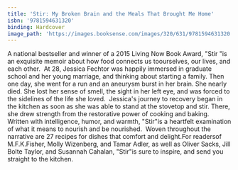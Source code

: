 ```yaml
---
title: 'Stir: My Broken Brain and the Meals That Brought Me Home'
isbn: '9781594631320'
binding: Hardcover
image_path: 'https://images.booksense.com/images/320/631/9781594631320.jpg'
---
```



A national bestseller and winner of a 2015 Living Now Book Award, "Stir "is an exquisite memoir about how food connects us toourselves, our lives, and each other.&nbsp;
At 28, Jessica Fechtor was happily immersed in graduate school and her young marriage, and thinking about starting a family. Then one day, she went for a run and an aneurysm burst in her brain. She nearly died. She lost her sense of smell, the sight in her left eye, and was forced to the sidelines of the life she loved.&nbsp;
Jessica's journey to recovery began in the kitchen as soon as she was able to stand at the stovetop and stir. There, she drew strength from the restorative power of cooking and baking. Written with intelligence, humor, and warmth, "Stir"is a heartfelt examination of what it means to nourish and be nourished.&nbsp;
Woven throughout the narrative are 27 recipes for dishes that comfort and delight.For readersof M.F.K.Fisher, Molly Wizenberg, and Tamar Adler, as well as Oliver Sacks, Jill Bolte Taylor, and Susannah Cahalan, "Stir"is sure to inspire, and send you straight to the kitchen.
